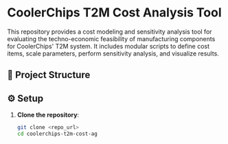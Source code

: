 # CoolerChips T2M Cost Analysis Tool

This repository provides a cost modeling and sensitivity analysis tool for evaluating the techno-economic feasibility of manufacturing components for CoolerChips' T2M system. It includes modular scripts to define cost items, scale parameters, perform sensitivity analysis, and visualize results.

## 📁 Project Structure



## ⚙️ Setup

1. **Clone the repository**:
   ```bash
   git clone <repo_url>
   cd coolerchips-t2m-cost-ag



